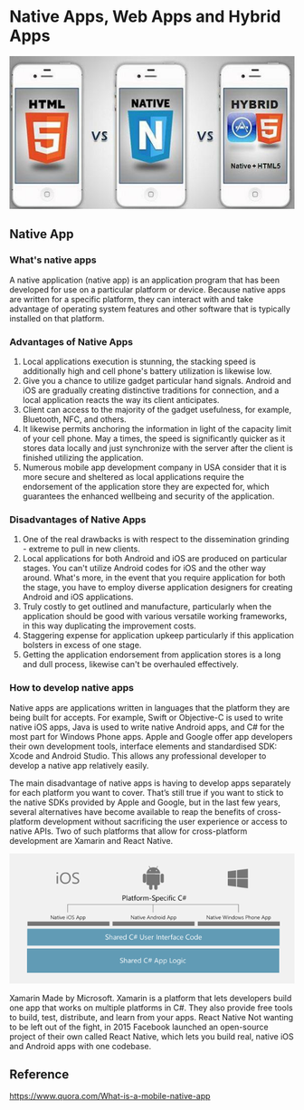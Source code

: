 # Native Apps, Web Apps and Hybrid Apps

<div align="center">
<img src="pics/1.jpg" width="550" height="270" />
</div>

## Native App

### What's native apps

A native application (native app) is an application program that has been developed for use on a particular platform or device. Because native apps are written for a specific platform, they can interact with and take advantage of operating system features and other software that is typically installed on that platform.

### Advantages of Native Apps

1. Local applications execution is stunning, the stacking speed is additionally high and cell phone's battery utilization is likewise low.
2. Give you a chance to utilize gadget particular hand signals. Android and iOS are gradually creating distinctive traditions for connection, and a local application reacts the way its client anticipates.
3. Client can access to the majority of the gadget usefulness, for example, Bluetooth, NFC, and others.
4. It likewise permits anchoring the information in light of the capacity limit of your cell phone. May a times, the speed is significantly quicker as it stores data locally and just synchronize with the server after the client is finished utilizing the application.
5. Numerous mobile app development company in USA consider that it is more secure and sheltered as local applications require the endorsement of the application store they are expected for, which guarantees the enhanced wellbeing and security of the application.

### Disadvantages of Native Apps

1. One of the real drawbacks is with respect to the dissemination grinding - extreme to pull in new clients.
2. Local applications for both Android and iOS are produced on particular stages. You can't utilize Android codes for iOS and the other way around. What's more, in the event that you require application for both the stage, you have to employ diverse application designers for creating Android and iOS applications.
3. Truly costly to get outlined and manufacture, particularly when the application should be good with various versatile working frameworks, in this way duplicating the improvement costs.
4. Staggering expense for application upkeep particularly if this application bolsters in excess of one stage.
5. Getting the application endorsement from application stores is a long and dull process, likewise can't be overhauled effectively.

### How to develop native apps

Native apps are applications written in languages that the platform they are being built for accepts. For example, Swift or Objective-C is used to write native iOS apps, Java is used to write native Android apps, and C# for the most part for Windows Phone apps.
Apple and Google offer app developers their own development tools, interface elements and standardised SDK: Xcode and Android Studio. This allows any professional developer to develop a native app relatively easily.

The main disadvantage of native apps is having to develop apps separately for each platform you want to cover. That’s still true if you want to stick to the native SDKs provided by Apple and Google, but in the last few years, several alternatives have become available to reap the benefits of cross-platform development without sacrificing the user experience or access to native APIs. Two of such platforms that allow for cross-platform development are Xamarin and React Native.

<div align="center">
<img src="pics/TargetAllPlatforms_636x300.png" width="550" height="230" />
</div>

Xamarin Made by Microsoft.
Xamarin is a platform that lets developers build one app that works on multiple platforms in C#. They also provide free tools to build, test, distribute, and learn from your apps.
React Native Not wanting to be left out of the fight, in 2015 Facebook launched an open-source project of their own called React Native, which lets you build real, native iOS and Android apps with one codebase.

## Reference

https://www.quora.com/What-is-a-mobile-native-app